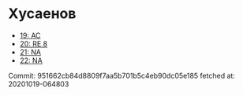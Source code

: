 # Хусаенов
- [19: AC](19.md)
- [20: RE 8](20.md)
- [21: NA](21.md)
- [22: NA](22.md)

Commit: 951662cb84d8809f7aa5b701b5c4eb90dc05e185
 fetched at: 20201019-064803
